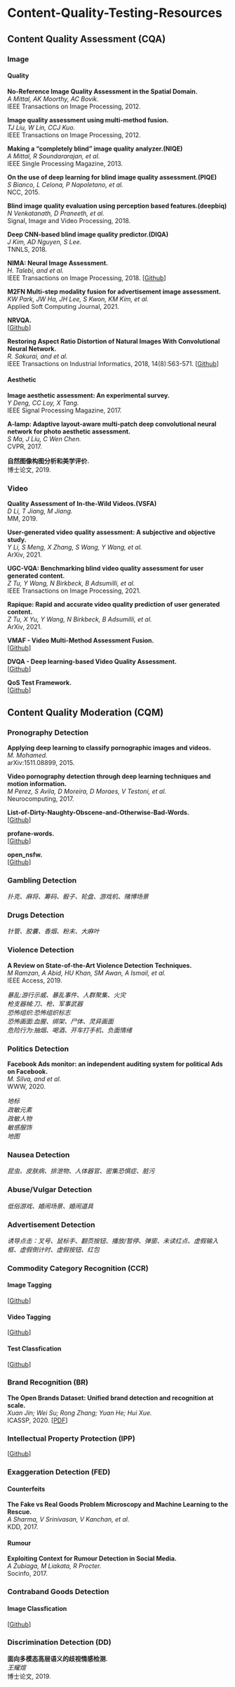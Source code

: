 # Content-Quality-Testing-Resources

## Content Quality Assessment (CQA)

### Image

#### Quality

**No-Reference Image Quality Assessment in the Spatial Domain.**<br>
*A Mittal, AK Moorthy, AC Bovik.*<br>
IEEE Transactions on Image Processing, 2012. 

**Image quality assessment using multi-method fusion.**<br>
*TJ Liu, W Lin, CCJ Kuo.*<br>
IEEE Transactions on Image Processing, 2012. 

**Making a “completely blind” image quality analyzer.(NIQE)**<br>
*A Mittal, R Soundararajan, et al.*<br>
IEEE Single Processing Magazine, 2013.

**On the use of deep learning for blind image quality assessment.(PIQE)**<br>
*S Bianco, L Celona, P Napoletano, et al.*<br>
NCC, 2015.

**Blind image quality evaluation using perception based features.(deepbiq)**<br>
*N Venkatanath, D Praneeth, et al.*<br>
Signal, Image and Video Processing, 2018.

**Deep CNN-based blind image quality predictor.(DIQA)**<br>
*J Kim, AD Nguyen, S Lee.*<br>
TNNLS, 2018.

**NIMA: Neural Image Assessment.**<br>
*H. Talebi, and et al.*<br>
IEEE Transactions on Image Processing, 2018.
[[Github](https://github.com/truskovskiyk/nima.pytorch)]

**M2FN Multi-step modality fusion for advertisement image assessment.**<br>
*KW Park, JW Ha, JH Lee, S Kwon, KM Kim, et al.*<br>
Applied Soft Computing Journal, 2021.

**NRVQA.**<br>
[[Github](https://github.com/buyizhiyou/NRVQA)]

**Restoring Aspect Ratio Distortion of Natural Images With Convolutional Neural Network.**<br>
*R. Sakurai, and et al.*<br>
IEEE Transactions on Industrial Informatics, 2018, 14(8):563-571. 
[[Github](https://github.com/ronekko/aspect_ratio_restorer)]

#### Aesthetic

**Image aesthetic assessment: An experimental survey.**<br>
*Y Deng, CC Loy, X Tang.*<br>
IEEE Signal Processing Magazine, 2017. 

**A-lamp: Adaptive layout-aware multi-patch deep convolutional neural network for photo aesthetic assessment.**<br>
*S Ma, J Liu, C Wen Chen.*<br>
CVPR, 2017.

**自然图像构图分析和美学评价.**<br>
博士论文, 2019.

### Video

**Quality Assessment of In-the-Wild Videos.(VSFA)**<br>
*D Li, T Jiang, M Jiang.*<br>
MM, 2019.

**User-generated video quality assessment: A subjective and objective study.**<br>
*Y Li, S Meng, X Zhang, S Wang, Y Wang, et al.*<br>
ArXiv, 2021.

**UGC-VQA: Benchmarking blind video quality assessment for user generated content.**<br>
*Z Tu, Y Wang, N Birkbeck, B Adsumilli, et al.*<br>
IEEE Transactions on Image Processing, 2021.

**Rapique: Rapid and accurate video quality prediction of user generated content.**<br>
*Z Tu, X Yu, Y Wang, N Birkbeck, B Adsumilli, et al.*<br>
ArXiv, 2021.

**VMAF - Video Multi-Method Assessment Fusion.**<br>
[[Github](https://github.com/Netflix/vmaf)]

**DVQA - Deep learning-based Video Quality Assessment.**<br>
[[Github](https://github.com/Tencent/DVQA)]

**QoS Test Framework.**<br>
[[Github](https://github.com/open-webrtc-toolkit/QoSTestFramework)]

## Content Quality Moderation (CQM)

### Pronography Detection

**Applying deep learning to classify pornographic images and videos.**<br>
*M. Mohamed.*<br>
arXiv:1511.08899, 2015.

**Video pornography detection through deep learning techniques and motion information.**<br>
*M Perez, S Avila, D Moreira, D Moraes, V Testoni, et al.*<br>
Neurocomputing, 2017.

**List-of-Dirty-Naughty-Obscene-and-Otherwise-Bad-Words.**<br>
[[Github](https://github.com/LDNOOBW/List-of-Dirty-Naughty-Obscene-and-Otherwise-Bad-Words)]

**profane-words.**<br>
[[Github](https://github.com/zacanger/profane-words)]

**open_nsfw.**<br>
[[Github](https://github.com/yahoo/open_nsfw)]

### Gambling Detection

*扑克、麻将、筹码、骰子、轮盘、游戏机、赌博场景*<br>

### Drugs Detection

*针管、胶囊、香烟、粉末、大麻叶*<br>

### Violence Detection

**A Review on State-of-the-Art Violence Detection Techniques.**<br>
*M Ramzan, A Abid, HU Khan, SM Awan, A Ismail, et al.*<br>
IEEE Access, 2019. 

*暴乱:游行示威、暴乱事件、人群聚集、火灾*<br>
*枪支器械:刀、枪、军事武器*<br>
*恐怖组织:恐怖组织标志*<br>
*恐怖画面:血腥、绑架、尸体、灵异画面*<br>
*危险行为:抽烟、喝酒、开车打手机、负面情绪*<br>

### Politics Detection

**Facebook Ads monitor: an independent auditing system for political Ads on Facebook.**<br>
*M. Silva, and et al.*<br>
WWW, 2020. 

*地标*<br>
*政敏元素*<br>
*政敏人物*<br>
*敏感服饰*<br>
*地图*<br>

### Nausea Detection

*昆虫、皮肤病、排泄物、人体器官、密集恐惧症、脏污*<br>

### Abuse/Vulgar Detection

*低俗游戏、婚闹场景、婚闹道具*<br>

### Advertisement Detection

*诱导点击：叉号、鼠标手、翻页按钮、播放/暂停、弹窗、未读红点、虚假输入框、虚假倒计时、虚假按钮、红包*<br>

### Commodity Category Recognition (CCR)

#### Image Tagging

[[Github](https://github.com/TZ-Physics/MMBDA/tree/master/06CV/Image)]

#### Video Tagging

[[Github](https://github.com/TZ-Physics/MMBDA/tree/master/06CV/Video)]

#### Test Classfication

[[Github](https://github.com/TZ-Physics/MMBDA/tree/master/07NLP)]

### Brand Recognition (BR)

**The Open Brands Dataset: Unified brand detection and recognition at scale.**<br>
*Xuan Jin; Wei Su; Rong Zhang; Yuan He; Hui Xue.*<br>
ICASSP, 2020. [[PDF](https://ieeexplore.ieee.org/document/9053990)]

### Intellectual Property Protection (IPP)

[[Github](https://github.com/TZ-Physics/MMBDA/tree/master/12Applications/02SecuPriv/01RiskControl/IPP)]

### Exaggeration Detection (FED)

#### Counterfeits

**The Fake vs Real Goods Problem Microscopy and Machine Learning to the Rescue.**<br>
*A Sharma, V Srinivasan, V Kanchan, et al.*<br>
KDD, 2017. 

#### Rumour

**Exploiting Context for Rumour Detection in Social Media.**<br>
*A Zubiaga, M Liakata, R Procter.*<br>
Socinfo, 2017. 

### Contraband Goods Detection

#### Image Classfication

[[Github](https://github.com/TZ-Physics/MMBDA/tree/master/06CV/Image)]

### Discrimination Detection (DD)

**面向多模态高层语义的歧视情感检测.**<br>
*王耀煊*<br>
博士论文, 2019. 

